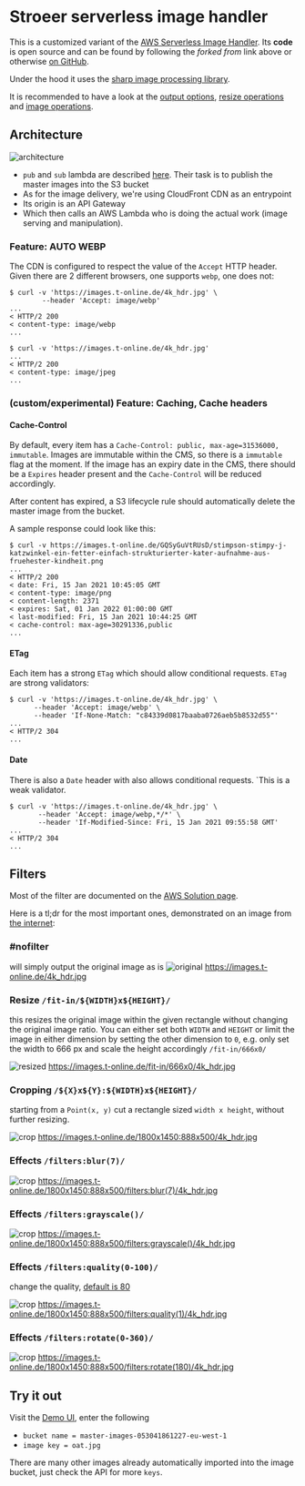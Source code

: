 # Stroeer serverless image handler

This is a customized variant of the [AWS Serverless Image Handler].
Its **code** is open source and can be found by following the _forked from_ 
link above or otherwise [on GitHub][AWS Serverless Image Handler Repository].

Under the hood it uses the [sharp image processing library][sharp].

It is recommended to have a look at the [output options][output options], 
[resize operations][resize operations] and [image operations][image operations].

## Architecture

![architecture](arch.png)

* `pub` and `sub` lambda are described [here][peruggia]. Their task is to publish
  the master images into the S3 bucket
* As for the image delivery, we're using CloudFront CDN as an entrypoint
* Its origin is an API Gateway
* Which then calls an AWS Lambda who is doing the actual work (image serving and manipulation).

### Feature: AUTO WEBP

The CDN is configured to respect the value of the `Accept` HTTP header. Given
there are 2 different browsers, one supports `webp`, one does not:

```shell
$ curl -v 'https://images.t-online.de/4k_hdr.jpg' \
        --header 'Accept: image/webp'
...
< HTTP/2 200
< content-type: image/webp
...
```

```shell
$ curl -v 'https://images.t-online.de/4k_hdr.jpg'
...
< HTTP/2 200
< content-type: image/jpeg
...
```

### (custom/experimental) Feature: Caching, Cache headers

#### Cache-Control

By default, every item has a `Cache-Control: public, max-age=31536000, immutable`. Images are immutable 
within the CMS, so there is a `immutable` flag at the moment.
If the image has an expiry date in the CMS, there should be a `Expires` header present and the
`Cache-Control` will be reduced accordingly.

After content has expired, a S3 lifecycle rule should automatically delete the master image from
the bucket.

A sample response could look like this:

```shell
$ curl -v https://images.t-online.de/GQSyGuVtRUsD/stimpson-stimpy-j-katzwinkel-ein-fetter-einfach-strukturierter-kater-aufnahme-aus-fruehester-kindheit.png
...
< HTTP/2 200
< date: Fri, 15 Jan 2021 10:45:05 GMT
< content-type: image/png
< content-length: 2371
< expires: Sat, 01 Jan 2022 01:00:00 GMT
< last-modified: Fri, 15 Jan 2021 10:44:25 GMT
< cache-control: max-age=30291336,public
... 
```

#### ETag

Each item has a strong `ETag` which should allow conditional requests. `ETag` are strong
validators:

```shell
$ curl -v 'https://images.t-online.de/4k_hdr.jpg' \
      --header 'Accept: image/webp' \
      --header 'If-None-Match: "c84339d0817baaba0726aeb5b8532d55"'
...
< HTTP/2 304
...
```

#### Date

There is also a `Date` header with also allows conditional requests. `This is a weak validator.

```shell
$ curl -v 'https://images.t-online.de/4k_hdr.jpg' \
       --header 'Accept: image/webp,*/*' \
       --header 'If-Modified-Since: Fri, 15 Jan 2021 09:55:58 GMT'
...
< HTTP/2 304
...       
```

## Filters

Most of the filter are documented on the [AWS Solution page][Serverless Image Handler Filters].

Here is a tl;dr for the most important ones, demonstrated on an image from [the internet][img source]:
### #nofilter

will simply output the original image as is 
![original](https://images.t-online.de/4k_hdr.jpg)
https://images.t-online.de/4k_hdr.jpg

### Resize `/fit-in/${WIDTH}x${HEIGHT}/` 

this resizes the original image within the given rectangle without changing
the original image ratio. You can either set both `WIDTH` and `HEIGHT` or limit the image in either dimension
  by setting the other dimension to `0`, e.g. only set the width to 666 px and scale the height accordingly
  `/fit-in/666x0/`

![resized](https://images.t-online.de/fit-in/666x0/4k_hdr.jpg)
https://images.t-online.de/fit-in/666x0/4k_hdr.jpg

### Cropping `/${X}x${Y}:${WIDTH}x${HEIGHT}/`

starting from a `Point(x, y)` cut a rectangle sized `width x height`, without further resizing. 

![crop](https://images.t-online.de/1800x1450:888x500/4k_hdr.jpg)
https://images.t-online.de/1800x1450:888x500/4k_hdr.jpg

### Effects `/filters:blur(7)/`

![crop](https://images.t-online.de/1800x1450:888x500/filters:blur(7)/4k_hdr.jpg)
https://images.t-online.de/1800x1450:888x500/filters:blur(7)/4k_hdr.jpg

### Effects `/filters:grayscale()/`

![crop](https://images.t-online.de/1800x1450:888x500/filters:grayscale()/4k_hdr.jpg)
https://images.t-online.de/1800x1450:888x500/filters:grayscale()/4k_hdr.jpg

### Effects `/filters:quality(0-100)/`

change the quality, [default is 80][output options]

![crop](https://images.t-online.de/1800x1450:888x500/filters:quality(1)/4k_hdr.jpg)
https://images.t-online.de/1800x1450:888x500/filters:quality(1)/4k_hdr.jpg

### Effects `/filters:rotate(0-360)/`

![crop](https://images.t-online.de/1800x1450:888x500/filters:rotate(180)/4k_hdr.jpg)
https://images.t-online.de/1800x1450:888x500/filters:rotate(180)/4k_hdr.jpg

## Try it out

Visit the [Demo UI], enter the following

* `bucket name = master-images-053041861227-eu-west-1`
* `image key = oat.jpg`

There are many other images already automatically imported into the image bucket, just check the API for more `keys`.

[AWS Serverless Image Handler]: https://docs.aws.amazon.com/solutions/latest/serverless-image-handler/welcome.html
[AWS Serverless Image Handler Repository]: https://github.com/awslabs/serverless-image-handler
[sharp]: https://sharp.pixelplumbing.com/
[output options]: https://sharp.pixelplumbing.com/api-output
[resize operations]: https://sharp.pixelplumbing.com/api-resize
[image operations]: https://sharp.pixelplumbing.com/api-operation
[Serverless Image Handler Filters]: https://docs.aws.amazon.com/solutions/latest/serverless-image-handler/appendix-d.html
[Demo UI]: https://master-images-053041861227-eu-west-1.s3-eu-west-1.amazonaws.com/index.html
[img source]: https://wallpapersafari.com/w/pEwDaY
[peruggia]: github.com/stroeer/peruggia
